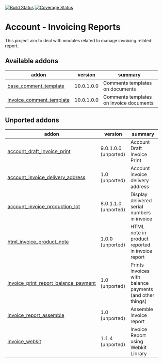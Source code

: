 [![Build Status](https://travis-ci.org/OCA/account-invoice-reporting.svg?branch=10.0)](https://travis-ci.org/OCA/account-invoice-reporting)
[![Coverage Status](https://coveralls.io/repos/OCA/account-invoice-reporting/badge.png?branch=10.0)](https://coveralls.io/r/OCA/account-invoice-reporting?branch=10.0)

Account - Invoicing Reports
===========================

This project aim to deal with modules related to manage invoicing related report.

[//]: # (addons)

Available addons
----------------
addon | version | summary
--- | --- | ---
[base_comment_template](base_comment_template/) | 10.0.1.0.0 | Comments templates on documents
[invoice_comment_template](invoice_comment_template/) | 10.0.1.0.0 | Comments templates on invoice documents

Unported addons
---------------
addon | version | summary
--- | --- | ---
[account_draft_invoice_print](account_draft_invoice_print/) | 9.0.1.0.0 (unported) | Account Draft Invoice Print
[account_invoice_delivery_address](account_invoice_delivery_address/) | 1.0 (unported) | Account invoice delivery address
[account_invoice_production_lot](account_invoice_production_lot/) | 8.0.1.1.0 (unported) | Display delivered serial numbers in invoice
[html_invoice_product_note](html_invoice_product_note/) | 1.0.0 (unported) | HTML note in product reported in invoice report
[invoice_print_report_balance_payment](invoice_print_report_balance_payment/) | 1.0 (unported) | Prints invoices with balance payments (and other things)
[invoice_report_assemble](invoice_report_assemble/) | 1.0 (unported) | Assemble invoice report
[invoice_webkit](invoice_webkit/) | 1.1.4 (unported) | Invoice Report using Webkit Library

[//]: # (end addons)
